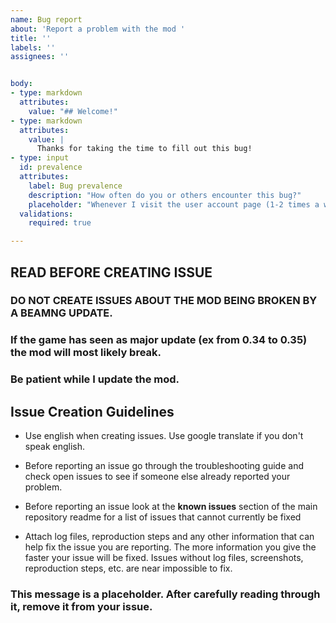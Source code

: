 ```yaml
---
name: Bug report
about: 'Report a problem with the mod '
title: ''
labels: ''
assignees: ''


body:
- type: markdown
  attributes:
    value: "## Welcome!"
- type: markdown
  attributes:
    value: |
      Thanks for taking the time to fill out this bug!
- type: input
  id: prevalence
  attributes:
    label: Bug prevalence
    description: "How often do you or others encounter this bug?"
    placeholder: "Whenever I visit the user account page (1-2 times a week)"
  validations:
    required: true

---
```



  


## READ BEFORE CREATING ISSUE

### DO NOT CREATE ISSUES ABOUT THE MOD BEING BROKEN BY A BEAMNG UPDATE. 

### If the game has seen as major update (ex from 0.34 to 0.35) the mod will most likely break. 

### Be patient while I update the mod.

## Issue Creation Guidelines

* Use english when creating issues. Use google translate if you don't speak english.

* Before reporting an issue go through the troubleshooting guide and check open issues to see if someone else already reported your problem.

* Before reporting an issue look at the **known issues** section of the main repository readme for a list of issues that cannot currently be fixed

* Attach log files, reproduction steps and any other information that can help fix the issue you are reporting. The more information you give the faster your issue will be fixed. Issues without log files, screenshots, reproduction steps, etc. are near impossible to fix.

### This message is a placeholder. After carefully reading through it, remove it from your issue.
